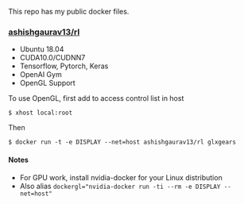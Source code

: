 This repo has my public docker files.

### [ashishgaurav13/rl](https://cloud.docker.com/repository/docker/ashishgaurav13/rl)

* Ubuntu 18.04
* CUDA10.0/CUDNN7
* Tensorflow, Pytorch, Keras
* OpenAI Gym
* OpenGL Support

To use OpenGL, first add to access control list in host
```
$ xhost local:root
```

Then

```
$ docker run -t -e DISPLAY --net=host ashishgaurav13/rl glxgears
```

#### Notes

* For GPU work, install nvidia-docker for your Linux distribution
* Also alias `dockergl="nvidia-docker run -ti --rm -e DISPLAY --net=host"`
